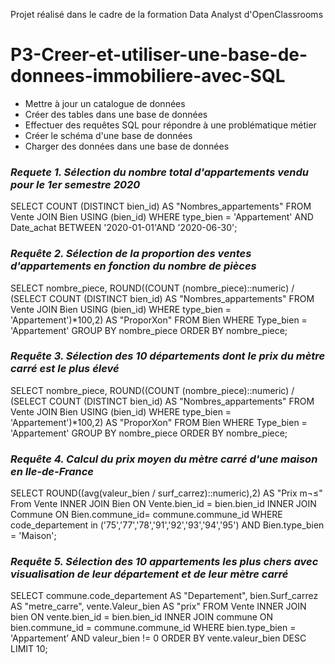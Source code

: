 Projet réalisé dans le cadre de la formation Data Analyst d'OpenClassrooms

# P3-Creer-et-utiliser-une-base-de-donnees-immobiliere-avec-SQL

- Mettre à jour un catalogue de données
- Créer des tables dans une base de données
- Effectuer des requêtes SQL pour répondre à une problématique métier
- Créer le schéma d'une base de données
- Charger des données dans une base de données

### *Requete 1. Sélection du nombre total d'appartements vendu pour le 1er semestre 2020*
SELECT COUNT (DISTINCT bien_id) AS "Nombres_appartements"
FROM Vente
JOIN Bien USING (bien_id)
WHERE type_bien = 'Appartement'
AND Date_achat BETWEEN '2020-01-01'AND '2020-06-30';

### *Requête 2. Sélection de la proportion des ventes d'appartements en fonction du nombre de pièces*
SELECT nombre_piece,
ROUND((COUNT (nombre_piece)::numeric)
/
(SELECT COUNT (DISTINCT bien_id) AS "Nombres_appartements"
FROM Vente
JOIN Bien USING (bien_id)
WHERE type_bien = 'Appartement')*100,2) AS "ProporXon"
FROM Bien
WHERE Type_bien = 'Appartement'
GROUP BY nombre_piece ORDER BY nombre_piece;

### *Requête 3. Sélection des 10 départements dont le prix du mètre carré est le plus élevé*
SELECT nombre_piece,
ROUND((COUNT (nombre_piece)::numeric)
/
(SELECT COUNT (DISTINCT bien_id) AS "Nombres_appartements"
FROM Vente
JOIN Bien USING (bien_id)
WHERE type_bien = 'Appartement')*100,2) AS "ProporXon"
FROM Bien
WHERE Type_bien = 'Appartement'
GROUP BY nombre_piece ORDER BY nombre_piece;

### *Requête 4. Calcul du prix moyen du mètre carré d'une maison en Ile-de-France*
SELECT ROUND((avg(valeur_bien /
surf_carrez)::numeric),2) AS "Prix m¬≤"
From Vente
INNER JOIN Bien ON Vente.bien_id = bien.bien_id
INNER JOIN Commune ON Bien.commune_id= commune.commune_id WHERE code_departement in ('75','77','78','91','92','93','94','95')
AND Bien.type_bien = 'Maison';

### *Requête 5. Sélection des 10 appartements les plus chers avec visualisation de leur département et de leur mètre carré*
SELECT
commune.code_departement AS "Departement",
bien.Surf_carrez AS "metre_carre",
vente.Valeur_bien AS "prix"
FROM Vente
INNER JOIN bien
ON vente.bien_id = bien.bien_id
INNER JOIN commune
ON bien.commune_id = commune.commune_id
WHERE bien.type_bien = 'Appartement’
AND valeur_bien != 0 ORDER BY vente.valeur_bien
DESC LIMIT 10;
